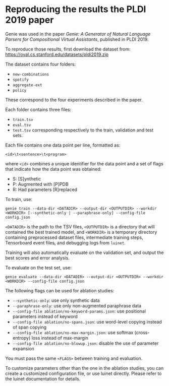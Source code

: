# Reproducing the results the PLDI 2019 paper

Genie was used in the paper _Genie: A Generator of Natural Language Parsers for Compositional Virtual Assistants_,
published in PLDI 2019.

To reproduce those results, first download the dataset from:
<https://oval.cs.stanford.edu/datasets/pldi2019.zip>

The dataset contains four folders:
- `new-combinations`
- `spotify`
- `aggregate-ext`
- `policy`

These correspond to the four experiments described in the paper.

Each folder contains three files:
- `train.tsv`
- `eval.tsv`
- `test.tsv`
corresponding respectively to the train, validation and test sets.

Each file contains one data point per line, formatted as:
```
<id>\t<sentence>\t<program>
```
where `<id>` combines a unique identifier for the data point and a set of flags that
indicate how the data point was obtained:
- S: \[S\]ynthetic
- P: Augmented with \[P\]PDB
- R: Had parameters \[R\]replaced

To train, use:
```
genie train --data-dir <DATADIR> --output-dir <OUTPUTDIR> --workdir <WORKDIR> [--synthetic-only | --paraphrase-only] --config-file config.json
```
`<DATADIR>` is the path to the TSV files, `<OUTPUTDIR>` is a directory that will
contained the best trained model, and `<WORKDIR>` is a temporary directory containing
preprocessed dataset files, intermediate training steps, Tensorboard event files,
and debugging logs from `luinet`.

Training will also automatically evaluate on the validation set, and output the best
scores and error analysis.

To evaluate on the test set, use:
```
genie evaluate --data-dir <DATADIR> --output-dir <OUTPUTDIR> --workdir <WORKDIR> --config-file config.json
```

The following flags can be used for ablation studies:
- `--synthetic-only`: use only synthetic data
- `--paraphrase-only`: use only non-augmented paraphrase data
- `--config-file ablation/no-keyword-params.json`: use positional parameters instead of keyword
- `--config-file ablation/no-spans.json`: use word-level copying instead of span copying
- `--config-file ablation/no-max-margin.json`: use softmax (cross-entropy) loss instead of max-margin
- `--config-file ablation/no-blowup.json`: disable the use of parameter expansion

You must pass the same `<FLAGS>` between training and evaluation.

To customize parameters other than the one in the ablation studies, you
can create a customized configuration file, or use luinet directly.
Please refer to the luinet documentation for details.
